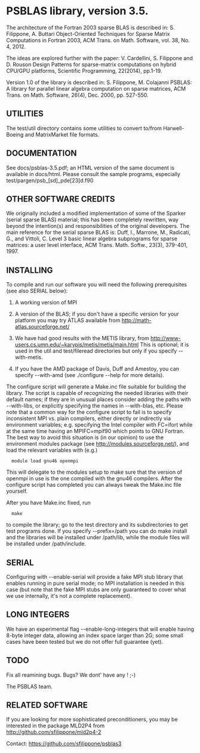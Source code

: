 PSBLAS library, version 3.5.
============================

The architecture of the Fortran 2003 sparse BLAS is described in:
S. Filippone, A. Buttari
Object-Oriented Techniques for Sparse Matrix Computations in Fortran
2003, ACM Trans. on Math. Software, vol. 38, No. 4, 2012.

The ideas are explored further with the paper:
V. Cardellini, S. Filippone and D. Rouson
Design Patterns for  sparse-matrix computations on hybrid CPU/GPU
platforms, Scientific Programming, 22(2014), pp.1-19.

Version 1.0 of the library is described in:
S. Filippone, M. Colajanni
PSBLAS: A library for parallel linear algebra computation on sparse
matrices, ACM Trans. on Math. Software, 26(4), Dec. 2000, pp. 527-550.


UTILITIES
---------
The test/util directory contains some utilities to convert to/from
Harwell-Boeing and MatrixMarket file formats.


DOCUMENTATION
-------------
See docs/psblas-3.5.pdf; an HTML version of the same document is
available in docs/html. Please consult the sample programs, especially
test/pargen/psb_[sd]_pde[23]d.f90


OTHER SOFTWARE CREDITS 
----------------------
We originally included a modified implementation of some of the Sparker
(serial sparse BLAS)  material; this has been completely rewritten, way
beyond the intention(s) and responsibilities of the original developers.
The main reference for the serial sparse BLAS is:
Duff, I., Marrone, M., Radicati, G., and Vittoli, C.
Level 3 basic linear algebra subprograms for sparse matrices: a user 
level interface, ACM Trans. Math. Softw., 23(3), 379-401, 1997.


INSTALLING
----------
To compile and run our software you will need the following
prerequisites (see also SERIAL below):

1. A working version of MPI

2. A version of the BLAS; if you don't have a specific version for your
   platform you may try ATLAS available from
   http://math-atlas.sourceforge.net/ 

3. We have had good results with  the METIS library, from 
   http://www-users.cs.umn.edu/~karypis/metis/metis/main.html 
   This is optional; it is  used in the util and test/fileread
   directories but only if you specify --with-metis.

4. If you have the AMD package of Davis, Duff and Amestoy, you can
   specify  --with-amd (see ./configure --help for more details). 

The configure script will generate a Make.inc file suitable for building
the library. The script is capable of recognizing the needed libraries
with their default names; if they are in unusual places consider adding
the paths with --with-libs, or explicitly specifying the names in
--with-blas, etc. Please note that a common way for the configure script
to fail is to specify inconsistent MPI vs. plain compilers, either
directly or indirectly via environment variables; e.g. specifying the
Intel compiler with FC=ifort while at the same time having an 
MPIFC=mpif90 which points to GNU Fortran. The best way to avoid this
situation is (in our opinion) to use the environment modules package
(see http://modules.sourceforge.net/), and load the relevant
variables with (e.g.) 

      module load gnu46 openmpi

This will delegate to the modules setup to make sure that the version of
openmpi in use is the one compiled with the gnu46 compilers. After the
configure script has completed you can always tweak the Make.inc file
yourself. 

After you have Make.inc fixed,  run 

      make
 
to  compile the library; go to the test directory and its subdirectories
to get test programs done. If you specify --prefix=/path you can do make
install and the libraries will be installed under /path/lib, while the
module files will be installed under /path/include.

SERIAL
------
Configuring with --enable-serial will provide a fake MPI stub library
that enables running in pure serial mode; no MPI installation is needed
in this case (but note that the fake MPI stubs are only guaranteed to
cover what we use internally, it's not a complete replacement). 

LONG INTEGERS
-------------
We have an experimental flag --enable-long-integers that will enable 
having 8-byte integer data, allowing an index space larger than 2G; some
small cases have been tested but we do not offer full guarantee (yet).


TODO
----
Fix all reamining bugs. Bugs? We dont' have any ! ;-)


The PSBLAS team. 

RELATED SOFTWARE
----------------
If you are looking for more sophisticated preconditioners, you may be
interested in the package MLD2P4 from
<http://github.com/sfilippone/mld2p4-2>


Contact: <https://github.com/sfilippone/psblas3>
